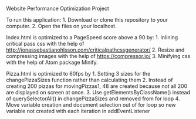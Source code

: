Website Performance Optimization Project

To run this application: 1. Download or clone this repository to your computer. 2. Open the files on your localhost.

Index.html is optimized to a PageSpeed score above a 90 by: 1. Inlining critical pass css with the help of http://jonassebastianohlsson.com/criticalpathcssgenerator/ 2. Resize and compressing images with the help of https://compressor.io/ 3. Minifying css with the help of Atom package Minify.

Pizza.html is optimized to 60fps by 1. Setting 3 sizes for the changePizzaSizes function rather than calculating them 2. Instead of creating 200 pizzas for movingPizzas1, 48 are created because not all 200 are displayed on screen at once. 3. Use getElementsByClassName() instead of querySelectorAll() in changePizzaSizes and removed from for loop 4. Move variable creation and document selection out of for loop so new variable not created with each iteration in addEventListener
